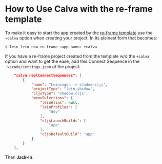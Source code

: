 # How to Use Calva with the re-frame template

To make it easy to start the app created by the [re-frame template](https://github.com/day8/re-frame-template) use the `+calva` option when creating your project. In its plainest form that becomes:

```sh
$ lein lein new re-frame <app-name> +calva
```

If you have a re-frame project created from the template w/o the `+calva` option and want to get the ease, add this Connect Sequence in the `.vscode/settings.json` of the project:

```json
    "calva.replConnectSequences": [
        {
            "name": "Leiningen -> shadow-cljs",
            "projectType": "lein-shadow",
            "cljsType": "shadow-cljs",
            "menuSelections": {
                "leinAlias": null,
                "leinProfiles": [
                    "dev"
                ],
                "cljsLaunchBuilds": [
                    "app"
                ],
                "cljsDefaultBuild": "app"
            }
        }
    ],
```

Then **Jack-in**.
